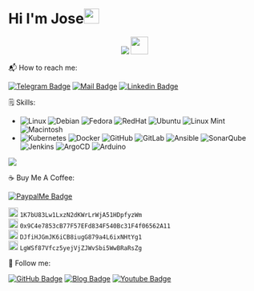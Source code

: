 <h1>Hi I'm Jose<img src="https://media.giphy.com/media/hvRJCLFzcasrR4ia7z/giphy.gif" width="30px"></h1>
<p align="center"> <img src="https://komarev.com/ghpvc/?username=azagramac&label=views&color=0e75b6&style=flat" /> <img src="https://media.tenor.com/dHk-LfzHrtwAAAAi/linux-computer.gif" width="35px"/> </p>


📬 How to reach me: 

[![Telegram Badge](https://img.shields.io/badge/-azagramac-0088cc?style=flat&labelColor=0088cc&logo=telegram&logoColor=white)](https://t.me/azagramac)
[![Mail Badge](https://img.shields.io/badge/-josel.azagra-8a90c7?style=flat&labelColor=8a90c7&logo=protonmail&logoColor=white)](mailto:josel.azagra@pm.me?Subject=from%20github) 
[![Linkedin Badge](https://img.shields.io/badge/-joselazagra-0e76a8?style=flat&labelColor=0e76a8&logo=linkedin&logoColor=white)](https://www.linkedin.com/in/joselazagra)


🗒 Skills:

* ![Linux](https://img.shields.io/badge/OS-Linux-informational?style=flat&logo=linux&logoColor=white&color=2bbc8a) ![Debian](https://img.shields.io/badge/OS-Debian-informational?style=flat&logo=debian&logoColor=white&color=d70a53) ![Fedora](https://img.shields.io/badge/OS-Fedora-informational?style=flat&logo=fedora&logoColor=white&color=0B57A4) ![RedHat](https://img.shields.io/badge/OS-RedHat-informational?style=flat&logo=redhat&logoColor=white&color=CC0000) ![Ubuntu](https://img.shields.io/badge/OS-Ubuntu-informational?style=flat&logo=ubuntu&logoColor=white&color=dd4814) ![Linux Mint](https://img.shields.io/badge/OS-LinuxMint-informational?style=flat&logo=linuxmint&logoColor=white&color=3EB489) ![Macintosh](https://img.shields.io/badge/OS-MacOS-informational?style=flat&logo=apple&logoColor=white&color=ff9500) 
* ![Kubernetes](https://img.shields.io/badge/Kubernetes-informational?style=flat&logo=kubernetes&logoColor=white&color=3970e4) ![Docker](https://img.shields.io/badge/Docker-informational?style=flat&logo=docker&logoColor=white&color=0db7ed) ![GitHub](https://img.shields.io/badge/GitHub-informational?style=flat&logo=github&logoColor=white&color=171515) ![GitLab](https://img.shields.io/badge/GitLab-informational?style=flat&logo=gitlab&logoColor=white&color=fca326) ![Ansible](https://img.shields.io/badge/Ansible-informational?style=flat&logo=ansible&logoColor=white&color=000000) ![SonarQube](https://img.shields.io/badge/SonarQube-informational?style=flat&logo=sonarqube&logoColor=white&color=42c2f5) ![Jenkins](https://img.shields.io/badge/Jenkins-informational?style=flat&logo=jenkins&logoColor=white&color=48728B) ![ArgoCD](https://img.shields.io/badge/ArgoCD-informational?style=flat&logo=argo&logoColor=white&color=000080) ![Arduino](https://img.shields.io/badge/Arduino-informational?style=flat&logo=arduino&logoColor=white&color=008184)

![](http://github-profile-summary-cards.vercel.app/api/cards/profile-details?username=azagramac&theme=transparent)

☕️ Buy Me A Coffee:

[![PaypalMe Badge](https://img.shields.io/badge/-azagramac-253B80?style=flat&labelColor=253B80&logo=paypal&logoColor=white)](https://www.paypal.com/paypalme/azagramac)

<img src="https://github.com/AzagraMac/AzagraMac/assets/571796/f4f27bb8-cc3a-47e7-94a9-c4569d412a80" width="19" height="19" title="bitcoin"/> <code>1K7bU83Lw1LxzN2dKWrLrWjA51HDpfyzWm</code> <br>
<img src="https://github.com/AzagraMac/AzagraMac/assets/571796/59998222-1cc2-405e-b5f6-323d5e456ba9" width="19" height="19" title="ethereum"/> <code>0x9C4e7853cB77F57EFd834F540Bc31F4f06562A11</code> <br>
<img src="https://github.com/AzagraMac/AzagraMac/assets/571796/b22e20a6-5147-4615-93dd-08e8e2d3d25b" width="19" height="19" title="doge" /> <code>DJfiHJGmJK6iCB8iugG879a4L6ixNHtYg1</code> <br>
<img src="https://github.com/AzagraMac/AzagraMac/assets/571796/c21d91cb-6c03-4cdf-aff0-4bba4e1837bf" width="19" height="19" title="litecoin"/> <code>LgWSf87Vfcz5yejVjZJWvSbi5WwBRaRsZg</code>


👥 Follow me: 

[![GitHub Badge](https://img.shields.io/badge/-azagramac-171515?style=flat&labelColor=171515&logo=github&logoColor=white)](https://github.com/AzagraMac/)
[![Blog Badge](https://img.shields.io/badge/-azagramac-0088cc?style=flat&labelColor=0088cc&logo=gitbook&logoColor=white)](https://azagramac.gitbook.io/)
[![Youtube Badge](https://img.shields.io/badge/-azagramac-c4302b?style=flat&labelColor=c4302b&logo=youtube&logoColor=white)](https://www.youtube.com/@azagramac)
